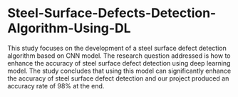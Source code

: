 # Steel-Surface-Defects-Detection-Algorithm-Using-DL
This study focuses on the development of a steel surface defect detection algorithm based on CNN model. The research question addressed is how to enhance the accuracy of steel surface defect detection using deep learning model.
The study concludes that using this model can significantly enhance the accuracy of steel surface defect detection and our project produced an accuracy rate of 98% at the end.
